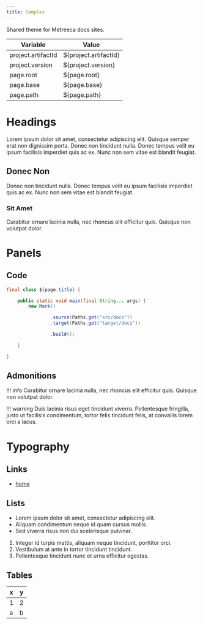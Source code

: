 ```yaml
---
title: Samples
---
```


Shared theme for Metreeca docs sites.

|Variable|Value|
|--------|-----|
|project.artifactId|${project.artifactId}|
|project.version|${project.version}|
|page.root| ${page.root}          |
| page.base          | ${page.base}          |
| page.path          |${page.path}|

# Headings

Lorem ipsum dolor sit amet, consectetur adipiscing elit. Quisque semper erat non dignissim porta. Donec non tincidunt nulla. Donec tempus velit eu ipsum facilisis imperdiet quis ac ex. Nunc non sem vitae est blandit feugiat.


## Donec Non 

Donec non tincidunt nulla. Donec tempus velit eu ipsum facilisis imperdiet quis ac ex. Nunc non sem vitae est blandit feugiat.

### Sit Amet

 Curabitur ornare lacinia nulla, nec rhoncus elit efficitur quis. Quisque non volutpat dolor.

# Panels

## Code

```java
final class ${page.title} {

	public static void main(final String... args) {
		new Mark()

				.source(Paths.get("src/docs"))
				.target(Paths.get("target/docs"))

				.build();
				
	}

}
```

## Admonitions

!!! info
	 Curabitur ornare lacinia nulla, nec rhoncus elit efficitur quis. Quisque non volutpat dolor.

!!! warning
	Duis lacinia risus eget tincidunt viverra. Pellentesque fringilla, justo ut facilisis condimentum,
	tortor felis tincidunt felis, at convallis lorem orci a lacus.

# Typography

## Links

- [home](../index.md)

## Lists

- Lorem ipsum dolor sit amet, consectetur adipiscing elit.
- Aliquam condimentum neque id quam cursus mollis.
- Sed viverra risus non dui scelerisque pulvinar.


1. Integer id turpis mattis, aliquam neque tincidunt, porttitor orci.
2. Vestibulum at ante in tortor tincidunt tincidunt.
3. Pellentesque tincidunt nunc et urna efficitur egestas.


## Tables

| x | y |
|---|---|
| 1 | 2 |
| a | b |

